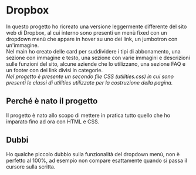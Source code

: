 # Dropbox
In questo progetto ho ricreato una versione leggermente differente del sito web di Dropbox, al cui interno sono presenti un menù fixed con un dropdown menù che appare in hover su uno dei link, un jumbotron con un'immagine. <br>
Nel main ho creato delle card per suddividere i tipi di abbonamento, una sezione con immagine e testo, una sezione con varie immagini e descrizioni sulle funzioni del sito, alcune aziende che lo utilizzano, una sezione FAQ e un footer con dei link divisi in categorie. <br>
*Nel progetto è presente un secondo file CSS (utilities.css) in cui sono presenti le classi di utilities utilizzate per la costruzione della pagina.*

## Perché è nato il progetto
Il progetto è nato allo scopo di mettere in pratica tutto quello che ho imparato fino ad ora con HTML e CSS.

## Dubbi
Ho qualche piccolo dubbio sulla funzionalità del dropdown menù, non è perfetto al 100%, ad esempio non compare esattamente quando si passa il cursore sulla scritta.

